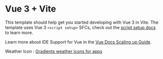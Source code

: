 # Vue 3 + Vite

This template should help get you started developing with Vue 3 in Vite. The template uses Vue 3 `<script setup>` SFCs, check out the [script setup docs](https://v3.vuejs.org/api/sfc-script-setup.html#sfc-script-setup) to learn more.

Learn more about IDE Support for Vue in the [Vue Docs Scaling up Guide](https://vuejs.org/guide/scaling-up/tooling.html#ide-support).

Weather Icon :
[Gradients weather icons for apps](https://www.freepik.com/free-vector/gradients-weather-icons-apps_15292633.htm#fromView=search&page=1&position=7&uuid=3af0d419-b72f-41e4-a0c2-08c39651aa5b)
